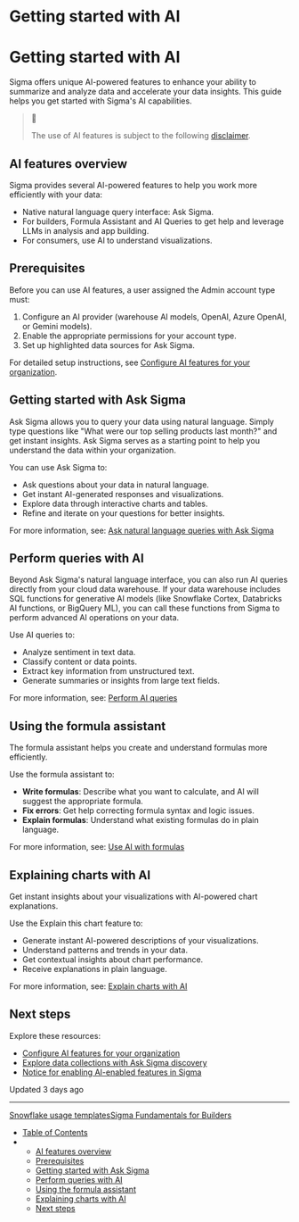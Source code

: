 # Getting started with AI

# Getting started with AI

Sigma offers unique AI-powered features to enhance your ability to summarize and analyze data and accelerate your data insights. This guide helps you get started with Sigma's AI capabilities.

> 🚩
>
> The use of AI features is subject to the following [disclaimer](/docs/notice-for-enabling-ai-enabled-features-in-sigma).

## AI features overview

Sigma provides several AI-powered features to help you work more efficiently with your data:

* Native natural language query interface: Ask Sigma.
* For builders, Formula Assistant and AI Queries to get help and leverage LLMs in analysis and app building.
* For consumers, use AI to understand visualizations.

## Prerequisites

Before you can use AI features, a user assigned the Admin account type must:

1. Configure an AI provider (warehouse AI models, OpenAI, Azure OpenAI, or Gemini models).
2. Enable the appropriate permissions for your account type.
3. Set up highlighted data sources for Ask Sigma.

For detailed setup instructions, see [Configure AI features for your organization](/docs/configure-ai-features-for-your-organization).

## Getting started with Ask Sigma

Ask Sigma allows you to query your data using natural language. Simply type questions like "What were our top selling products last month?" and get instant insights. Ask Sigma serves as a starting point to help you understand the data within your organization.

You can use Ask Sigma to:

* Ask questions about your data in natural language.
* Get instant AI-generated responses and visualizations.
* Explore data through interactive charts and tables.
* Refine and iterate on your questions for better insights.

For more information, see: [Ask natural language queries with Ask Sigma](/docs/ask-natural-language-queries-with-ask-sigma)

## Perform queries with AI

Beyond Ask Sigma's natural language interface, you can also run AI queries directly from your cloud data warehouse. If your data warehouse includes SQL functions for generative AI models (like Snowflake Cortex, Databricks AI functions, or BigQuery ML), you can call these functions from Sigma to perform advanced AI operations on your data.

Use AI queries to:

* Analyze sentiment in text data.
* Classify content or data points.
* Extract key information from unstructured text.
* Generate summaries or insights from large text fields.

For more information, see: [Perform AI queries](/docs/perform-ai-queries)

## Using the formula assistant

The formula assistant helps you create and understand formulas more efficiently.

Use the formula assistant to:

* **Write formulas**: Describe what you want to calculate, and AI will suggest the appropriate formula.
* **Fix errors**: Get help correcting formula syntax and logic issues.
* **Explain formulas**: Understand what existing formulas do in plain language.

For more information, see: [Use AI with formulas](/docs/use-ai-with-formulas)

## Explaining charts with AI

Get instant insights about your visualizations with AI-powered chart explanations.

Use the Explain this chart feature to:

* Generate instant AI-powered descriptions of your visualizations.
* Understand patterns and trends in your data.
* Get contextual insights about chart performance.
* Receive explanations in plain language.

For more information, see: [Explain charts with AI](/docs/explain-visualizations-with-ai)

## Next steps

Explore these resources:

* [Configure AI features for your organization](/docs/configure-ai-features-for-your-organization)
* [Explore data collections with Ask Sigma discovery](/docs/ask-sigma-discovery)
* [Notice for enabling AI-enabled features in Sigma](/docs/notice-for-enabling-ai-enabled-features-in-sigma)

Updated 3 days ago

---

[Snowflake usage templates](/docs/snowflake-usage-templates)[Sigma Fundamentals for Builders](/docs/sigma-fundamentals-for-builders)

* [Table of Contents](#)
* + [AI features overview](#ai-features-overview)
  + [Prerequisites](#prerequisites)
  + [Getting started with Ask Sigma](#getting-started-with-ask-sigma)
  + [Perform queries with AI](#perform-queries-with-ai)
  + [Using the formula assistant](#using-the-formula-assistant)
  + [Explaining charts with AI](#explaining-charts-with-ai)
  + [Next steps](#next-steps)